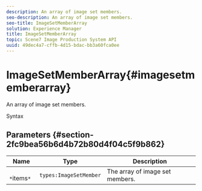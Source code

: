 ```yaml
---
description: An array of image set members.
seo-description: An array of image set members.
seo-title: ImageSetMemberArray
solution: Experience Manager
title: ImageSetMemberArray
topic: Scene7 Image Production System API
uuid: 49dec4a7-cffb-4d15-bdac-bb3a60fca0ee
---
```


# ImageSetMemberArray{#imagesetmemberarray}

An array of image set members.

 Syntax 

## Parameters {#section-2fc9bea56b6d4b72b80d4f04c5f9b862}

|  Name  | Type  | Description  |
|---|---|---|
|  ` *`items`*`  | `types:ImageSetMember`  | The array of image set members.  |


